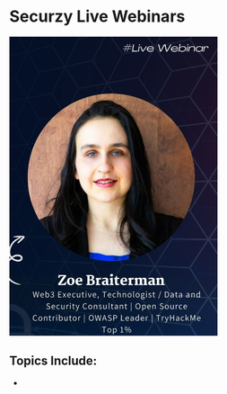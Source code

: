 # Securzy Live Webinars

![](https://github.com/zbraiterman/blog/blob/main/images/securzy-webinars.png)

## Topics Include:

* []()
